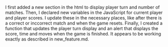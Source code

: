 I first added a new section in the html to display player turn and number of matches. Then, I declared new variables in the JavaScript for current player and player scores. I update these in the necessary places, like after there is a correct or inccorrect match and when the game resets. Finally, I created a function that updates the player turn display and an alert that displays the score, time and moves when the game is finished. It appears to be working exactly as described in new_feature.md. 